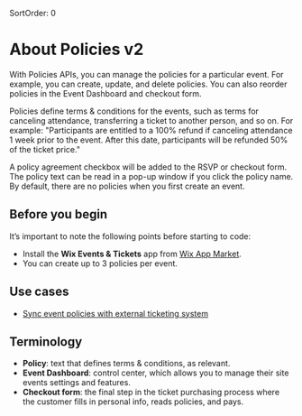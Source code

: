 SortOrder: 0
# About Policies v2

With Policies APIs, you can manage the policies for a particular event. For example, you can create, update, and delete policies. You can also reorder policies in the Event Dashboard and checkout form.    

Policies define terms & conditions for the events, such as terms for canceling attendance, transferring a ticket to another person, and so on. For example: "Participants are entitled to a 100% refund if canceling attendance 1 week prior to the event. After this date, participants will be refunded 50% of the ticket price."    

A policy agreement checkbox will be added to the RSVP or checkout form. The policy text can be read in a pop-up window if you click the policy name. By default, there are no policies when you first create an event.

## Before you begin

It’s important to note the following points before starting to code:

- Install the **Wix Events & Tickets** app from [Wix App Market](https://www.wix.com/app-market/wix-events?referral=category&appIndex=5&referralTag=booking--events).
- You can create up to 3 policies per event.

## Use cases

- [Sync event policies with external ticketing system](https://dev.wix.com/api/rest/wix-events/policies-v2/sample-use-cases-&-flows#wix-events_policies-v2_sample-use-cases-&-flows_sync-event-policies-with-external-ticketing-system)

## Terminology

- **Policy**: text that defines terms & conditions, as relevant.
- **Event Dashboard**: control center, which allows you to manage their site events settings and features.
- **Checkout form**: the final step in the ticket purchasing process where the customer fills in personal info, reads policies, and pays.